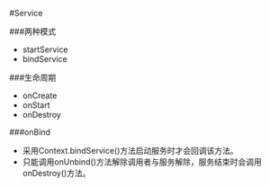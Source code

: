 #Service

###两种模式

- startService
- bindService

###生命周期

- onCreate
- onStart
- onDestroy

###onBind

- 采用Context.bindService()方法启动服务时才会回调该方法。
- 只能调用onUnbind()方法解除调用者与服务解除，服务结束时会调用onDestroy()方法。


